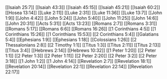 [[Isaiah 25:7]]
[[Isaiah 43:3]]
[[Isaiah 45:15]]
[[Isaiah 45:21]]
[[Isaiah 60:2]]
[[Hosea 13:14]]
[[Luke 2:11]]
[[Luke 2:31]]
[[Luke 11:36]]
[[Luke 13:7]]
[[John 1:9]]
[[John 4:42]]
[[John 5:24]]
[[John 5:40]]
[[John 11:25]]
[[John 14:6]]
[[John 20:31]]
[[Acts 5:31]]
[[Acts 13:23]]
[[Romans 2:7]]
[[Romans 3:31]]
[[Romans 5:17]]
[[Romans 6:6]]
[[Romans 16:26]]
[[1 Corinthians 4:5]]
[[1 Corinthians 15:26]]
[[1 Corinthians 15:53]]
[[2 Corinthians 5:4]]
[[Galatians 5:4]]
[[Ephesians 1:9]]
[[Ephesians 1:18]]
[[Colossians 1:26]]
[[2 Thessalonians 2:8]]
[[2 Timothy 1:1]]
[[Titus 1:3]]
[[Titus 2:11]]
[[Titus 2:13]]
[[Titus 3:4]]
[[Hebrews 2:14]]
[[Hebrews 10:32]]
[[1 Peter 1:20]]
[[2 Peter 1:1]]
[[2 Peter 1:3]]
[[2 Peter 1:11]]
[[2 Peter 2:20]]
[[2 Peter 3:2]]
[[2 Peter 3:18]]
[[1 John 1:2]]
[[1 John 4:14]]
[[Revelation 2:7]]
[[Revelation 18:1]]
[[Revelation 20:14]]
[[Revelation 22:1]]
[[Revelation 22:14]]
[[Revelation 22:17]]
